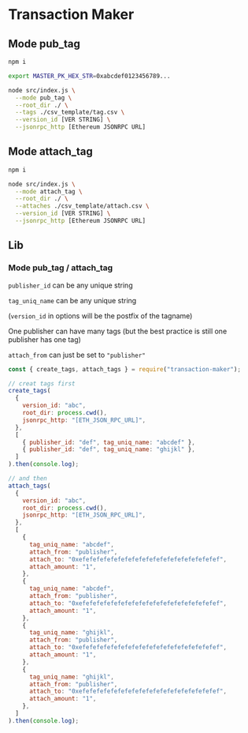 # Transaction Maker

## Mode pub_tag

```sh
npm i

export MASTER_PK_HEX_STR=0xabcdef0123456789...

node src/index.js \
  --mode pub_tag \
  --root_dir ./ \
  --tags ./csv_template/tag.csv \
  --version_id [VER STRING] \
  --jsonrpc_http [Ethereum JSONRPC URL]
```

## Mode attach_tag

```sh
npm i

node src/index.js \
  --mode attach_tag \
  --root_dir ./ \
  --attaches ./csv_template/attach.csv \
  --version_id [VER STRING] \
  --jsonrpc_http [Ethereum JSONRPC URL]
```

## Lib

### Mode pub_tag / attach_tag

`publisher_id` can be any unique string

`tag_uniq_name` can be any unique string

(`version_id` in options will be the postfix of the tagname)

One publisher can have many tags (but the best practice is still one publisher has one tag)

`attach_from` can just be set to `"publisher"`

```javascript
const { create_tags, attach_tags } = require("transaction-maker");

// creat tags first
create_tags(
  {
    version_id: "abc",
    root_dir: process.cwd(),
    jsonrpc_http: "[ETH_JSON_RPC_URL]",
  },
  [
    { publisher_id: "def", tag_uniq_name: "abcdef" },
    { publisher_id: "def", tag_uniq_name: "ghijkl" },
  ]
).then(console.log);

// and then
attach_tags(
  {
    version_id: "abc",
    root_dir: process.cwd(),
    jsonrpc_http: "[ETH_JSON_RPC_URL]",
  },
  [
    {
      tag_uniq_name: "abcdef",
      attach_from: "publisher",
      attach_to: "0xefefefefefefefefefefefefefefefefefefefef",
      attach_amount: "1",
    },
    {
      tag_uniq_name: "abcdef",
      attach_from: "publisher",
      attach_to: "0xefefefefefefefefefefefefefefefefefefefef",
      attach_amount: "1",
    },
    {
      tag_uniq_name: "ghijkl",
      attach_from: "publisher",
      attach_to: "0xefefefefefefefefefefefefefefefefefefefef",
      attach_amount: "1",
    },
    {
      tag_uniq_name: "ghijkl",
      attach_from: "publisher",
      attach_to: "0xefefefefefefefefefefefefefefefefefefefef",
      attach_amount: "1",
    },
  ]
).then(console.log);
```
